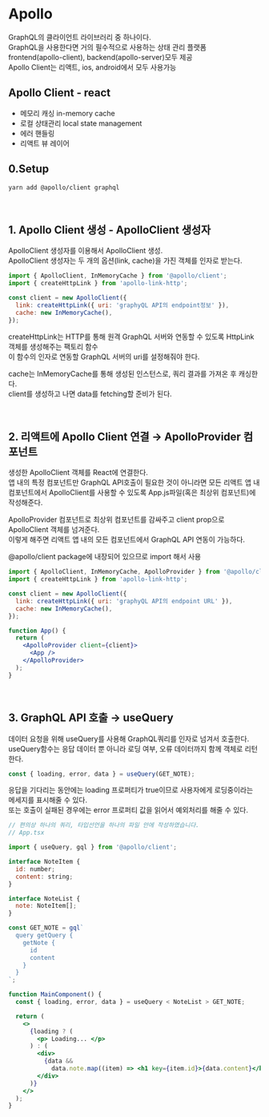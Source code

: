 # Apollo

GraphQL의 클라이언트 라이브러리 중 하나이다.  
GraphQL을 사용한다면 거의 필수적으로 사용하는 상태 관리 플랫폼  
frontend(apollo-client), backend(apollo-server)모두 제공  
Apollo Client는 리액트, ios, android에서 모두 사용가능

## Apollo Client - react

- 메모리 캐싱 in-memory cache
- 로컬 상태관리 local state management
- 에러 핸들링
- 리액트 뷰 레이어

## 0.Setup

```bash
yarn add @apollo/client graphql
```

</br>

## 1. Apollo Client 생성 - ApolloClient 생성자

ApolloClient 생성자를 이용해서 ApolloClient 생성.  
ApolloClient 생성자는 두 개의 옵션(link, cache)을 가진 객체를 인자로 받는다.

```jsx
import { ApolloClient, InMemoryCache } from '@apollo/client';
import { createHttpLink } from 'apollo-link-http';

const client = new ApolloClient({
  link: createHttpLink({ uri: 'graphyQL API의 endpoint정보' }),
  cache: new InMemoryCache(),
});
```

createHttpLink는 HTTP를 통해 원격 GraphQL 서버와 연동할 수 있도록 HttpLink 객체를 생성해주는 팩토리 함수  
이 함수의 인자로 연동할 GraphQL 서버의 uri를 설정해줘야 한다.

cache는 InMemoryCache를 통해 생성된 인스턴스로, 쿼리 결과를 가져온 후 캐싱한다.  
client를 생성하고 나면 data를 fetching할 준비가 된다.

</br>

## 2. 리액트에 Apollo Client 연결 → ApolloProvider 컴포넌트

생성한 ApolloClient 객체를 React에 연결한다.  
앱 내의 특정 컴포넌트만 GraphQL API호출이 필요한 것이 아니라면 모든 리액트 앱 내 컴포넌트에서 ApolloClient를 사용할 수 있도록 App.js파일(혹은 최상위 컴포넌트)에 작성해준다.

ApolloProvider 컴포넌트로 최상위 컴포넌트를 감싸주고 client prop으로 ApolloClient 객체를 넘겨준다.  
이렇게 해주면 리액트 앱 내의 모든 컴포넌트에서 GraphQL API 연동이 가능하다.

@apollo/client package에 내장되어 있으므로 import 해서 사용

```jsx
import { ApolloClient, InMemoryCache, ApolloProvider } from '@apollo/client';
import { createHttpLink } from 'apollo-link-http';

const client = new ApolloClient({
  link: createHttpLink({ uri: 'graphyQL API의 endpoint URL' }),
  cache: new InMemoryCache(),
});

function App() {
  return (
    <ApolloProvider client={client}>
      <App />
    </ApolloProvider>
  );
}
```

</br>

## 3. GraphQL API 호출 → useQuery

데이터 요청을 위해 useQuery를 사용해 GraphQL쿼리를 인자로 넘겨서 호출한다.  
useQuery함수는 응답 데이터 뿐 아니라 로딩 여부, 오류 데이터까지 함께 객체로 리턴한다.

```jsx
const { loading, error, data } = useQuery(GET_NOTE);
```

응답을 기다리는 동안에는 loading 프로퍼티가 true이므로 사용자에게 로딩중이라는 메세지를 표시해줄 수 있다.  
또는 호출이 실패된 경우에는 error 프로퍼티 값을 읽어서 예외처리를 해줄 수 있다.

```jsx
// 편의상 하나의 쿼리, 타입선언을 하나의 파일 안에 작성하였습니다.
// App.tsx

import { useQuery, gql } from '@apollo/client';

interface NoteItem {
  id: number;
  content: string;
}

interface NoteList {
  note: NoteItem[];
}

const GET_NOTE = gql`
  query getQuery {
    getNote {
      id
      content
    }
  }
`;

function MainComponent() {
  const { loading, error, data } = useQuery < NoteList > GET_NOTE;

  return (
    <>
      {loading ? (
        <p> Loading... </p>
      ) : (
        <div>
          {data &&
            data.note.map((item) => <h1 key={item.id}>{data.content}</h1>)}
        </div>
      )}
    </>
  );
}
```
